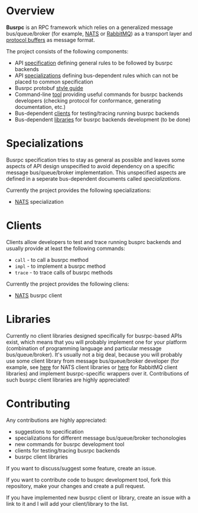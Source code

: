 # Overview

**Busrpc** is an RPC framework which relies on a generalized message bus/queue/broker (for example, [NATS](https://nats.io/) or [RabbitMQ](https://rabbitmq.com/)) as a transport layer and [protocol buffers](https://developers.google.com/protocol-buffers) as message format.

The project consists of the following components:
* API [specification](./docs/busrpc.md) defining general rules to be followed by busrpc backends
* API [specializations](./README.md#specializations) defining bus-dependent rules which can not be placed to common specification
* Busrpc protobuf [style guide](./docs/style.md)
* Command-line [tool](./tool/README.md) providing useful commands for busrpc backends developers (checking protocol for conformance, generating documentation, etc.)
* Bus-dependent [clients](./README.md#clients) for testing/tracing running busrpc backends
* Bus-dependent [libraries](./README.md#libraries) for busrpc backends development (to be done)

# Specializations

Busrpc specification tries to stay as general as possible and leaves some aspects of API design unspecified to avoid dependency on a specific message bus/queue/broker implementation. This unspecified aspects are defined in a seperate bus-dependent documents called *specializations*.

Currently the project provides the following specializations:
* [NATS](./docs/specializations/nats-busrpc.md) specialization

# Clients

Clients allow developers to test and trace running busprc backends and usually provide at least the following commands:
* `call` - to call a busrpc method
* `impl` - to implement a busrpc method
* `trace` - to trace calls of busrpc methods

Currently the project provides the following cliens:
* [NATS](https://github.com/pananton/nats-busrpc-cli) busrpc client

# Libraries

Currently no client libraries designed specifically for busrpc-based APIs exist, which means that you will probably implement one for your platform (combination of programming language and particular message bus/queue/broker). It's usually not a big deal, because you will probably use some client library from message bus/queue/broker developer (for example, see [here](https://nats.io/download/#nats-clients) for NATS client libraries or [here](https://www.rabbitmq.com/devtools.html) for RabbitMQ client libraries) and implement busrpc-specific wrappers over it. Contributions of such busrpc client libraries are highly appreciated!

# Contributing

Any contributions are highly appreciated:
* suggestions to specification
* specializations for different message bus/queue/broker techonologies
* new commands for busrpc development tool
* clients for testing/tracing busrpc backends
* busrpc client libraries

If you want to discuss/suggest some feature, create an issue.

If you want to contribute code to busprc development tool, fork this repository, make your changes and create a pull request.

If you have implemented new busrpc client or library, create an issue with a link to it and I will add your client/library to the list.
